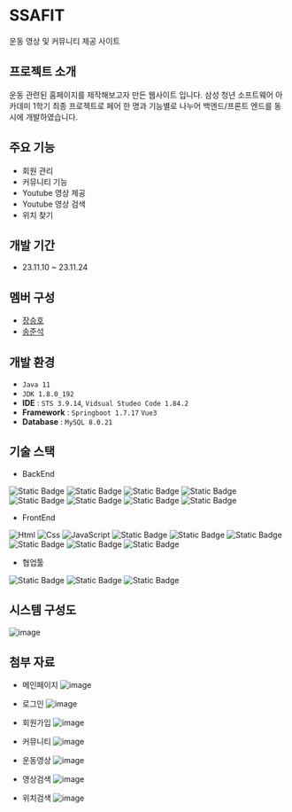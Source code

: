# SSAFIT
운동 영상 및 커뮤니티 제공 사이트


## 프로젝트 소개
운동 관련된 홈페이지를 제작해보고자 만든 웹사이트 입니다. 삼성 청년 소프트웨어 아카데미 1학기 최종 프로젝트로 페어 한 명과 기능별로 나누어 백엔드/프론트 엔드를 동시에 개발하였습니다.


## 주요 기능
 - 회원 관리
 - 커뮤니티 기능
 - Youtube 영상 제공
 - Youtube 영상 검색
 - 위치 찾기


## 개발 기간
 - 23.11.10 ~ 23.11.24


## 멤버 구성
 - [장승호](https://github.com/jshEIT)
 - [송준석](https://github.com/jsong98)


## 개발 환경
 - `Java 11`
 - `JDK 1.8.0_192`
 - **IDE** : `STS 3.9.14`, `Vidsual Studeo Code 1.84.2`
 - **Framework** : `Springboot 1.7.17` `Vue3`
 - **Database** : `MySQL 8.0.21`

## 기술 스택
 - BackEnd


 <img alt="Static Badge" src="https://img.shields.io/badge/java-045FB4.svg?style=for-the-badge"> <img alt="Static Badge" src="https://img.shields.io/badge/springboot-6DB33F.svg?style=for-the-badge&logo=springboot&logoColor=white"> <img alt="Static Badge" src="https://img.shields.io/badge/mybatis-000000.svg?style=for-the-badge"> <img alt="Static Badge" src="https://img.shields.io/badge/smtp-F7F8E0.svg?style=for-the-badge"> <img alt="Static Badge" src="https://img.shields.io/badge/jsonwebtokens-%23000000.svg?style=for-the-badge&logo=jsonwebtokens"> <img alt="Static Badge" src="https://img.shields.io/badge/mysql-4479A1.svg?style=for-the-badge&logo=mysql&logoColor=white"> <img alt="Static Badge" src="https://img.shields.io/badge/maven-F5A9BC.svg?style=for-the-badge"> <img alt="Static Badge" src="https://img.shields.io/badge/swagger-85EA2D.svg?style=for-the-badge&logo=swagger&logoColor=black"> 


 - FrontEnd


 <img alt="Html" src ="https://img.shields.io/badge/HTML5-E34F26.svg?&style=for-the-badge&logo=HTML5&logoColor=white"/> <img alt="Css" src ="https://img.shields.io/badge/CSS3-1572B6.svg?&style=for-the-badge&logo=CSS3&logoColor=white"/> <img alt="JavaScript" src ="https://img.shields.io/badge/JavaScript-F7DF1E.svg?&style=for-the-badge&logo=JavaScript&logoColor=black"/> <img alt="Static Badge" src="https://img.shields.io/badge/Vue3-04B431.svg?style=for-the-badge&logo=vuedotjs&logoColor=white"> <img alt="Static Badge" src="https://img.shields.io/badge/pinia-F3F781.svg?style=for-the-badge"> <img alt="Static Badge" src="https://img.shields.io/badge/axios-FF00FF.svg?style=for-the-badge&logo=axios&logoColor=black"> <img alt="Static Badge" src="https://img.shields.io/badge/bootstrap-9A2EFE.svg?style=for-the-badge&logo=bootstrap&logoColor=white"> <img alt="Static Badge" src="https://img.shields.io/badge/kakaoMapapi-FFFF00.svg?style=for-the-badge&logo=kakao&logoColor=black"> <img alt="Static Badge" src="https://img.shields.io/badge/YoutubeApi-FF0000.svg?style=for-the-badge&logo=youtube&logoColor=white">


 - 협업툴


 <img alt="Static Badge" src="https://img.shields.io/badge/git-F05032.svg?style=for-the-badge&logo=git&logoColor=white"> <img alt="Static Badge" src="https://img.shields.io/badge/github-181717.svg?style=for-the-badge&logo=github&logoColor=white"> <img alt="Static Badge" src="https://img.shields.io/badge/mattermost-0058CC.svg?style=for-the-badge&logo=mattermost&logoColor=white">

## 시스템 구성도
![image](https://github.com/jshEIT/ssafit_final_project/assets/31498000/5b33ceff-662e-4204-934e-01c34967275c)

## 첨부 자료
- 메인페이지
![image](https://github.com/jshEIT/SSAFIT/assets/31498000/24bf50a0-fb04-43f4-95e9-931f588e42ad)

- 로그인
![image](https://github.com/jshEIT/SSAFIT/assets/31498000/97c30cc4-5ff6-40b0-861e-9d870d832da7)

- 회원가입
![image](https://github.com/jshEIT/SSAFIT/assets/31498000/88bfe0b6-af76-45ab-86bf-a508156dc661)

- 커뮤니티
![image](https://github.com/jshEIT/SSAFIT/assets/31498000/3596a6c3-03bf-4eaf-bb86-f01b4a7d7d2b)

- 운동영상
![image](https://github.com/jshEIT/SSAFIT/assets/31498000/c70b69b9-d203-43f5-84a9-ef139c17b75a)

- 영상검색
![image](https://github.com/jshEIT/SSAFIT/assets/31498000/43f11b0b-1cea-4d56-afa5-53426b3a5a3a)

- 위치검색
![image](https://github.com/jshEIT/SSAFIT/assets/31498000/1db80fcd-47f6-4af6-bd99-d07e2ba8a8e5)
